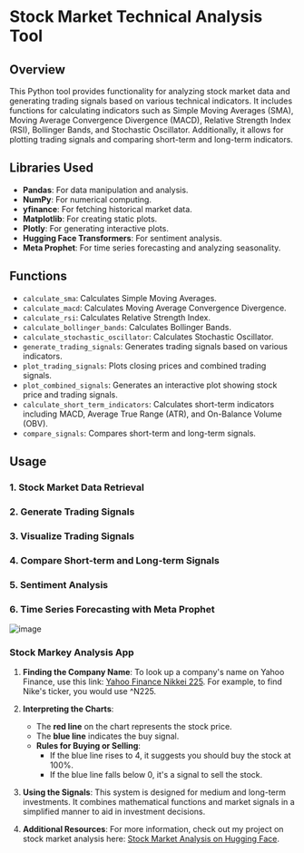 # Stock Market Technical Analysis Tool

## Overview
This Python tool provides functionality for analyzing stock market data and generating trading signals based on various technical indicators. It includes functions for calculating indicators such as Simple Moving Averages (SMA), Moving Average Convergence Divergence (MACD), Relative Strength Index (RSI), Bollinger Bands, and Stochastic Oscillator. Additionally, it allows for plotting trading signals and comparing short-term and long-term indicators.

## Libraries Used
- **Pandas**: For data manipulation and analysis.
- **NumPy**: For numerical computing.
- **yfinance**: For fetching historical market data.
- **Matplotlib**: For creating static plots.
- **Plotly**: For generating interactive plots.
- **Hugging Face Transformers**: For sentiment analysis.
- **Meta Prophet**: For time series forecasting and analyzing seasonality.

## Functions
- `calculate_sma`: Calculates Simple Moving Averages.
- `calculate_macd`: Calculates Moving Average Convergence Divergence.
- `calculate_rsi`: Calculates Relative Strength Index.
- `calculate_bollinger_bands`: Calculates Bollinger Bands.
- `calculate_stochastic_oscillator`: Calculates Stochastic Oscillator.
- `generate_trading_signals`: Generates trading signals based on various indicators.
- `plot_trading_signals`: Plots closing prices and combined trading signals.
- `plot_combined_signals`: Generates an interactive plot showing stock price and trading signals.
- `calculate_short_term_indicators`: Calculates short-term indicators including MACD, Average True Range (ATR), and On-Balance Volume (OBV).
- `compare_signals`: Compares short-term and long-term signals.

## Usage

### 1. Stock Market Data Retrieval

### 2. Generate Trading Signals

### 3. Visualize Trading Signals

### 4. Compare Short-term and Long-term Signals

### 5. Sentiment Analysis

### 6. Time Series Forecasting with Meta Prophet

![image](https://github.com/lacomaofficial/Stock_Market_Analysis/assets/132283879/30099265-7d96-4f46-aac3-6b13a211b350)


### Stock Markey Analysis App
1. **Finding the Company Name**: To look up a company's name on Yahoo Finance, use this link: [Yahoo Finance Nikkei 225](https://finance.yahoo.com/quote/%5EN225/). For example, to find Nike's ticker, you would use ^N225.

2. **Interpreting the Charts**:
   - The **red line** on the chart represents the stock price.
   - The **blue line** indicates the buy signal.
   - **Rules for Buying or Selling**:
     - If the blue line rises to 4, it suggests you should buy the stock at 100%.
     - If the blue line falls below 0, it's a signal to sell the stock.

3. **Using the Signals**: This system is designed for medium and long-term investments. It combines mathematical functions and market signals in a simplified manner to aid in investment decisions.

4. **Additional Resources**: For more information, check out my project on stock market analysis here: [Stock Market Analysis on Hugging Face](https://huggingface.co/spaces/JayLacoma/Stock_Market_Analysis).

